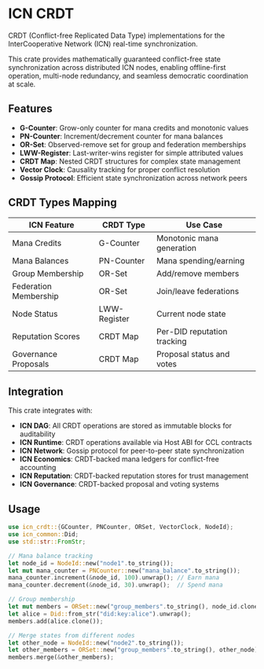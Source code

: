 # ICN CRDT

CRDT (Conflict-free Replicated Data Type) implementations for the InterCooperative Network (ICN) real-time synchronization.

This crate provides mathematically guaranteed conflict-free state synchronization across distributed ICN nodes, enabling offline-first operation, multi-node redundancy, and seamless democratic coordination at scale.

## Features

- **G-Counter**: Grow-only counter for mana credits and monotonic values
- **PN-Counter**: Increment/decrement counter for mana balances  
- **OR-Set**: Observed-remove set for group and federation memberships
- **LWW-Register**: Last-writer-wins register for simple attributed values
- **CRDT Map**: Nested CRDT structures for complex state management
- **Vector Clock**: Causality tracking for proper conflict resolution
- **Gossip Protocol**: Efficient state synchronization across network peers

## CRDT Types Mapping

| ICN Feature | CRDT Type | Use Case |
|-------------|-----------|----------|
| Mana Credits | G-Counter | Monotonic mana generation |
| Mana Balances | PN-Counter | Mana spending/earning |
| Group Membership | OR-Set | Add/remove members |
| Federation Membership | OR-Set | Join/leave federations |
| Node Status | LWW-Register | Current node state |
| Reputation Scores | CRDT Map | Per-DID reputation tracking |
| Governance Proposals | CRDT Map | Proposal status and votes |

## Integration

This crate integrates with:
- **ICN DAG**: All CRDT operations are stored as immutable blocks for auditability
- **ICN Runtime**: CRDT operations available via Host ABI for CCL contracts
- **ICN Network**: Gossip protocol for peer-to-peer state synchronization
- **ICN Economics**: CRDT-backed mana ledgers for conflict-free accounting
- **ICN Reputation**: CRDT-backed reputation stores for trust management
- **ICN Governance**: CRDT-backed proposal and voting systems

## Usage

```rust
use icn_crdt::{GCounter, PNCounter, ORSet, VectorClock, NodeId};
use icn_common::Did;
use std::str::FromStr;

// Mana balance tracking
let node_id = NodeId::new("node1".to_string());
let mut mana_counter = PNCounter::new("mana_balance".to_string());
mana_counter.increment(&node_id, 100).unwrap(); // Earn mana
mana_counter.decrement(&node_id, 30).unwrap();  // Spend mana

// Group membership
let mut members = ORSet::new("group_members".to_string(), node_id.clone());
let alice = Did::from_str("did:key:alice").unwrap();
members.add(alice.clone());

// Merge states from different nodes
let other_node = NodeId::new("node2".to_string());
let other_members = ORSet::new("group_members".to_string(), other_node);
members.merge(&other_members);
```